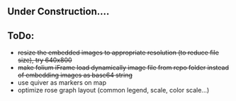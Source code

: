 ## Under Construction....

## ToDo:
- ~~resize the embedded images to appropriate resolution (to reduce file size), try 640x800~~
- ~~make folium iFrame load dynamically image file from repo folder instead of embedding images as base64 string~~
- use quiver as markers on map
- optimize rose graph layout (common legend, scale, color scale...)
